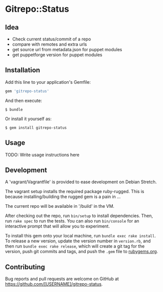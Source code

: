 # Gitrepo::Status

## Idea

 - Check current status/commit of a repo
 - compare with remotes and extra urls
 - get source url from metadata.json for puppet modules
 - get puppetforge version for puppet modules


## Installation

Add this line to your application's Gemfile:

```ruby
gem 'gitrepo-status'
```

And then execute:

    $ bundle

Or install it yourself as:

    $ gem install gitrepo-status

## Usage

TODO: Write usage instructions here

## Development

A 'vagrant/Vagrantfile' is provided to ease development on Debian Stretch.

The vagrant setup installs the required package ruby-rugged.
This is because installing/building the rugged gem is a pain in ...

The current repo will be available in '/build' in the VM.


After checking out the repo, run `bin/setup` to install dependencies. Then, run `rake spec` to run the tests. You can also run `bin/console` for an interactive prompt that will allow you to experiment.

To install this gem onto your local machine, run `bundle exec rake install`. To release a new version, update the version number in `version.rb`, and then run `bundle exec rake release`, which will create a git tag for the version, push git commits and tags, and push the `.gem` file to [rubygems.org](https://rubygems.org).

## Contributing

Bug reports and pull requests are welcome on GitHub at https://github.com/[USERNAME]/gitrepo-status.
